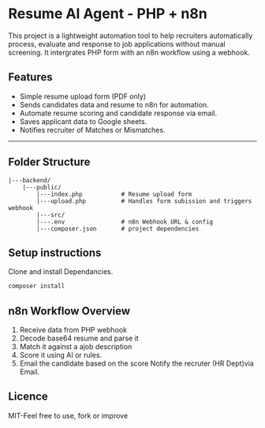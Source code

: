 # Resume AI Agent - PHP + n8n
This project is a lightweight automation tool to help recruiters automatically process, evaluate and response to job applications without manual screening. 
It intergrates PHP form with an n8n workflow using a webhook.

## Features
- Simple resume upload form (PDF only)
- Sends candidates data and resume to n8n for automation.
- Automate resume scoring and candidate response via email.
- Saves applicant data to Google sheets.
- Notifies recruiter of Matches or Mismatches.

---

## Folder Structure
```resume-ai-agent/
|---backend/
    |---public/
        |---index.php           # Resume upload form   
        |---upload.php          # Handles form subission and triggers webhook
        |---src/
        |---.env                # n8n Webhook URL & config
        |---composer.json       # project dependencies
```

## Setup instructions
Clone and install Dependancies.
```bash
composer install
```
## n8n Workflow Overview
1. Receive data from PHP webhook
2. Decode base64 resume and parse it
3. Match it against a ajob description
4. Score it using AI or rules.
5. Email the candidate based on the score
Notify the recruter (HR Dept)via Email.

## Licence
MIT-Feel free to use, fork or improve
